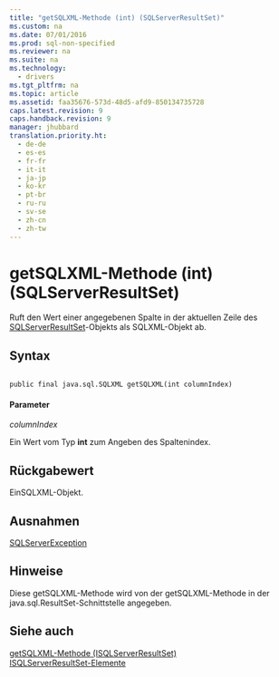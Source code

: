 ```yaml
---
title: "getSQLXML-Methode (int) (SQLServerResultSet)"
ms.custom: na
ms.date: 07/01/2016
ms.prod: sql-non-specified
ms.reviewer: na
ms.suite: na
ms.technology: 
  - drivers
ms.tgt_pltfrm: na
ms.topic: article
ms.assetid: faa35676-573d-48d5-afd9-850134735728
caps.latest.revision: 9
caps.handback.revision: 9
manager: jhubbard
translation.priority.ht: 
  - de-de
  - es-es
  - fr-fr
  - it-it
  - ja-jp
  - ko-kr
  - pt-br
  - ru-ru
  - sv-se
  - zh-cn
  - zh-tw
---
```

# getSQLXML-Methode (int) (SQLServerResultSet)
  Ruft den Wert einer angegebenen Spalte in der aktuellen Zeile des [SQLServerResultSet](../content/SQLServerResultSet-Class.md)\-Objekts als SQLXML\-Objekt ab.  
  
## Syntax  
  
```  
  
public final java.sql.SQLXML getSQLXML(int columnIndex)  
```  
  
#### Parameter  
 *columnIndex*  
  
 Ein Wert vom Typ **int** zum Angeben des Spaltenindex.  
  
## Rückgabewert  
 EinSQLXML\-Objekt.  
  
## Ausnahmen  
 [SQLServerException](../content/SQLServerException-Class.md)  
  
## Hinweise  
 Diese getSQLXML\-Methode wird von der getSQLXML\-Methode in der java.sql.ResultSet\-Schnittstelle angegeben.  
  
## Siehe auch  
 [getSQLXML-Methode &#40;ISQLServerResultSet&#41;](../content/getSQLXML-Method--SQLServerResultSet-.md)   
 [ISQLServerResultSet-Elemente](../content/SQLServerResultSet-Members.md)  
  
  